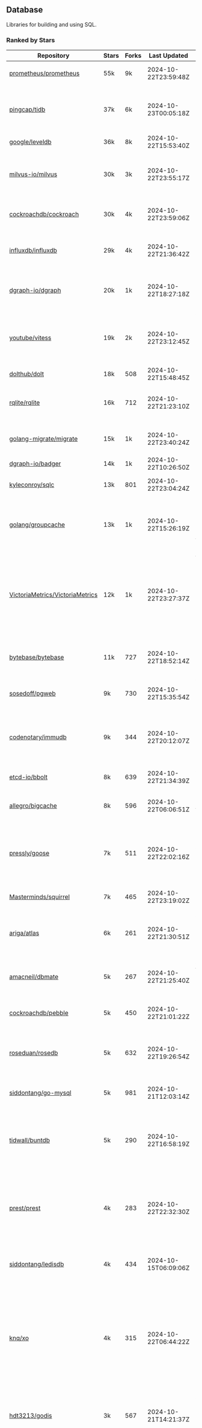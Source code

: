 ## Database

Libraries for building and using SQL.

### Ranked by Stars

| Repository | Stars | Forks | Last Updated | Description | 
|------------|-------|-------|--------------|-------------|
| [prometheus/prometheus](https://github.com/prometheus/prometheus) | 55k | 9k | 2024-10-22T23:59:48Z |  Monitoring system and time series database. |
| [pingcap/tidb](https://github.com/pingcap/tidb) | 37k | 6k | 2024-10-23T00:05:18Z |  TiDB is a distributed SQL database. Inspired by the design of Google F1. |
| [google/leveldb](https://github.com/google/leveldb) | 36k | 8k | 2024-10-22T15:53:40Z | key/value database in Go. |
| [milvus-io/milvus](https://github.com/milvus-io/milvus) | 30k | 3k | 2024-10-22T23:55:17Z |  Milvus is a vector database for embedding management, analytics and search. |
| [cockroachdb/cockroach](https://github.com/cockroachdb/cockroach) | 30k | 4k | 2024-10-22T23:59:06Z |  Scalable, Geo-Replicated, Transactional Datastore. |
| [influxdb/influxdb](https://github.com/influxdb/influxdb) | 29k | 4k | 2024-10-22T21:36:42Z |  Scalable datastore for metrics, events, and real-time analytics. |
| [dgraph-io/dgraph](https://github.com/dgraph-io/dgraph) | 20k | 1k | 2024-10-22T18:27:18Z |  Scalable, Distributed, Low Latency, High Throughput Graph Database. |
| [youtube/vitess](https://github.com/youtube/vitess) | 19k | 2k | 2024-10-22T23:12:45Z |  vitess provides servers and tools which facilitate scaling of MySQL databases for large scale web services. |
| [dolthub/dolt](https://github.com/dolthub/dolt) | 18k | 508 | 2024-10-22T15:48:45Z |  Dolt – It's Git for Data. |
| [rqlite/rqlite](https://github.com/rqlite/rqlite) | 16k | 712 | 2024-10-22T21:23:10Z |  The lightweight, distributed, relational database built on SQLite. |
| [golang-migrate/migrate](https://github.com/golang-migrate/migrate) | 15k | 1k | 2024-10-22T23:40:24Z |  Database migrations. CLI and Golang library. |
| [dgraph-io/badger](https://github.com/dgraph-io/badger) | 14k | 1k | 2024-10-22T10:26:50Z |  Fast key-value store in Go. |
| [kyleconroy/sqlc](https://github.com/kyleconroy/sqlc) | 13k | 801 | 2024-10-22T23:04:24Z |  Generate type-safe code from SQL. |
| [golang/groupcache](https://github.com/golang/groupcache) | 13k | 1k | 2024-10-22T15:26:19Z |  Groupcache is a caching and cache-filling library, intended as a replacement for memcached in many cases. |
| [VictoriaMetrics/VictoriaMetrics](https://github.com/VictoriaMetrics/VictoriaMetrics) | 12k | 1k | 2024-10-22T23:27:37Z |  fast, resource-effective and scalable open source time series database. May be used as long-term remote storage for Prometheus. Supports PromQL. |
| [bytebase/bytebase](https://github.com/bytebase/bytebase) | 11k | 727 | 2024-10-22T18:52:14Z |  Safe database schema change and version control for DevOps teams. |
| [sosedoff/pgweb](https://github.com/sosedoff/pgweb) | 9k | 730 | 2024-10-22T15:35:54Z |  Web-based PostgreSQL database browser. |
| [codenotary/immudb](https://github.com/codenotary/immudb) | 9k | 344 | 2024-10-22T20:12:07Z |  immudb is a lightweight, high-speed immutable database for systems and applications written in Go. |
| [etcd-io/bbolt](https://github.com/etcd-io/bbolt) | 8k | 639 | 2024-10-22T21:34:39Z |  An embedded key/value database for Go. |
| [allegro/bigcache](https://github.com/allegro/bigcache) | 8k | 596 | 2024-10-22T06:06:51Z |  Efficient key/value cache for gigabytes of data. |
| [pressly/goose](https://github.com/pressly/goose) | 7k | 511 | 2024-10-22T22:02:16Z |  Database migration tool. You can manage your database's evolution by creating incremental SQL or Go scripts. |
| [Masterminds/squirrel](https://github.com/Masterminds/squirrel) | 7k | 465 | 2024-10-22T23:19:02Z |  Go library that helps you build SQL queries. |
| [ariga/atlas](https://github.com/ariga/atlas) | 6k | 261 | 2024-10-22T21:30:51Z |  A Database Toolkit. A CLI designed to help companies better work with their data. |
| [amacneil/dbmate](https://github.com/amacneil/dbmate) | 5k | 267 | 2024-10-22T21:25:40Z |  A lightweight, framework-agnostic database migration tool. |
| [cockroachdb/pebble](https://github.com/cockroachdb/pebble) | 5k | 450 | 2024-10-22T21:01:22Z |  RocksDB/LevelDB inspired key-value database in Go. |
| [roseduan/rosedb](https://github.com/roseduan/rosedb) | 5k | 632 | 2024-10-22T19:26:54Z |  An embedded k-v database based on LSM+WAL, supports string, list, hash, set, zset. |
| [siddontang/go-mysql](https://github.com/siddontang/go-mysql) | 5k | 981 | 2024-10-21T12:03:14Z |  Go toolset to handle MySQL protocol and replication. |
| [tidwall/buntdb](https://github.com/tidwall/buntdb) | 5k | 290 | 2024-10-22T16:58:19Z |  Fast, embeddable, in-memory key/value database for Go with custom indexing and spatial support. |
| [prest/prest](https://github.com/prest/prest) | 4k | 283 | 2024-10-22T22:32:30Z |  Simplify and accelerate development, ⚡ instant, realtime, high-performance on any Postgres application, existing or new. |
| [siddontang/ledisdb](https://github.com/siddontang/ledisdb) | 4k | 434 | 2024-10-15T06:09:06Z |  Ledisdb is a high performance NoSQL like Redis based on LevelDB. |
| [knq/xo](https://github.com/knq/xo) | 4k | 315 | 2024-10-22T06:44:22Z |  Generate idiomatic Go code for databases based on existing schema definitions or custom queries supporting PostgreSQL, MySQL, SQLite, Oracle, and Microsoft SQL Server. |
| [hdt3213/godis](https://github.com/hdt3213/godis) | 3k | 567 | 2024-10-21T14:21:37Z |  A Golang implemented high-performance Redis server and cluster. |
| [xujiajun/nutsdb](https://github.com/xujiajun/nutsdb) | 3k | 337 | 2024-10-22T06:05:23Z |  Nutsdb is a simple, fast, embeddable, persistent key/value store written in pure Go. It supports fully serializable transactions and many data structures such as list, set, sorted set. |
| [rubenv/sql-migrate](https://github.com/rubenv/sql-migrate) | 3k | 277 | 2024-10-22T13:34:30Z |  Database migration tool. Allows embedding migrations into the application using go-bindata. |
| [lindb/lindb](https://github.com/lindb/lindb) | 3k | 283 | 2024-10-20T11:02:55Z |  LinDB is a scalable, high performance, high availability distributed time series database. |
| [HouzuoGuo/tiedot](https://github.com/HouzuoGuo/tiedot) | 3k | 257 | 2024-10-22T17:05:03Z |  Your NoSQL database powered by Golang. |
| [bluele/gcache](https://github.com/bluele/gcache) | 3k | 271 | 2024-10-08T15:29:12Z |  Cache library with support for expirable Cache, LFU, LRU and ARC. |
| [go-jet/jet](https://github.com/go-jet/jet) | 3k | 118 | 2024-10-22T15:01:08Z |  Framework for writing type-safe SQL queries in Go, with ability to easily convert database query result into desired arbitrary object structure. |
| [eko/gocache](https://github.com/eko/gocache) | 2k | 195 | 2024-10-21T07:14:43Z |  A complete Go cache library with multiple stores (memory, memcache, redis, ...), chainable, loadable, metrics cache and more. |
| [doug-martin/goqu](https://github.com/doug-martin/goqu) | 2k | 206 | 2024-10-22T08:38:08Z |  Idiomatic SQL builder and query library. |
| [muesli/cache2go](https://github.com/muesli/cache2go) | 2k | 514 | 2024-10-22T07:18:54Z |  In-memory key:value cache which supports automatic invalidation based on timeouts. |
| [VictoriaMetrics/fastcache](https://github.com/VictoriaMetrics/fastcache) | 2k | 175 | 2024-10-19T13:03:23Z |  fast thread-safe inmemory cache for big number of entries. Minimizes GC overhead. |
| [flower-corp/lotusdb](https://github.com/flower-corp/lotusdb) | 2k | 180 | 2024-10-22T16:10:14Z |  Fast k/v database compatible with lsm and b+tree. |
| [maypok86/otter](https://github.com/maypok86/otter) | 2k | 41 | 2024-10-22T14:11:18Z |  A high performance lockless cache for Go. Many times faster than Ristretto and friends. |
| [didi/gendry](https://github.com/didi/gendry) | 2k | 195 | 2024-10-11T05:37:16Z |  Non-invasive SQL builder and powerful data binder. |
| [CovenantSQL/CovenantSQL](https://github.com/CovenantSQL/CovenantSQL) | 1k | 146 | 2024-10-21T14:21:45Z |  CovenantSQL is a SQL database on blockchain. |
| [kelindar/column](https://github.com/kelindar/column) | 1k | 57 | 2024-10-16T13:54:17Z |  High-performance, columnar, embeddable in-memory store with bitmap indexing and transactions. |
| [peterbourgon/diskv](https://github.com/peterbourgon/diskv) | 1k | 102 | 2024-10-13T18:30:48Z |  Home-grown disk-backed key-value store. |
| [akrylysov/pogreb](https://github.com/akrylysov/pogreb) | 1k | 91 | 2024-10-21T14:04:35Z |  Embedded key-value store for read-heavy workloads. |
| [Vertamedia/chproxy](https://github.com/Vertamedia/chproxy) | 1k | 260 | 2024-10-22T08:35:34Z |  HTTP proxy for ClickHouse database. |
| [skeema/skeema](https://github.com/skeema/skeema) | 1k | 99 | 2024-10-21T10:31:00Z |  Pure-SQL schema management system for MySQL, with support for sharding and external online schema change tools. |
| [paranoidguy/databunker](https://github.com/paranoidguy/databunker) | 1k | 73 | 2024-10-22T19:20:48Z |  Personally identifiable information (PII) storage service built to comply with GDPR and CCPA. |
| [objectbox/objectbox-go](https://github.com/objectbox/objectbox-go) | 1k | 45 | 2024-10-21T15:17:54Z |  High-performance embedded Object Database (NoSQL) with Go API. |
| [cybertec-postgresql/pg_timetable](https://github.com/cybertec-postgresql/pg_timetable) | 1k | 65 | 2024-10-21T05:47:41Z |  Advanced scheduling for PostgreSQL. |
| [go-gormigrate/gormigrate](https://github.com/go-gormigrate/gormigrate) | 1k | 99 | 2024-10-22T12:45:33Z |  Database schema migration helper for Gorm ORM. |
| [krotik/eliasdb](https://github.com/krotik/eliasdb) | 998 | 49 | 2024-09-26T03:18:08Z |  Dependency-free, transactional graph database with REST API, phrase search and SQL-like query language. |
| [linkedin/goavro](https://github.com/linkedin/goavro) | 976 | 218 | 2024-10-21T14:28:07Z |  A Go package that encodes and decodes Avro data. |
| [couchbase/moss](https://github.com/couchbase/moss) | 954 | 58 | 2024-10-20T14:22:02Z |  Moss is a simple LSM key-value storage engine written in 100% Go. |
| [jellydator/ttlcache](https://github.com/jellydator/ttlcache) | 935 | 120 | 2024-10-20T21:15:02Z |  An in-memory cache with item expiration and generics. |
| [gchaincl/dotsql](https://github.com/gchaincl/dotsql) | 740 | 52 | 2024-10-21T15:49:54Z |  Go library that helps you keep sql files in one place and use them with ease. |
| [ostafen/clover](https://github.com/ostafen/clover) | 682 | 55 | 2024-10-19T16:50:41Z |  A lightweight document-oriented NoSQL database written in pure Golang. |
| [go-ozzo/ozzo-dbx](https://github.com/go-ozzo/ozzo-dbx) | 635 | 90 | 2024-10-21T05:24:30Z |  Powerful data retrieval methods as well as DB-agnostic query building capabilities. |
| [nikepan/clickhouse-bulk](https://github.com/nikepan/clickhouse-bulk) | 475 | 87 | 2024-10-21T07:58:44Z |  Collects small inserts and sends big requests to ClickHouse servers. |
| [jmhodges/levigo](https://github.com/jmhodges/levigo) | 414 | 82 | 2024-06-20T01:42:34Z |  Levigo is a Go wrapper for LevelDB. |
| [lqs/sqlingo](https://github.com/lqs/sqlingo) | 408 | 28 | 2024-10-17T04:53:12Z |  A lightweight DSL to build SQL in Go. |
| [EchoVault/EchoVault](https://github.com/EchoVault/EchoVault) | 405 | 21 | 2024-10-22T10:45:35Z |  Embeddable Distributed in-memory data store compatible with Redis clients. |
| [rocketlaunchr/dbq](https://github.com/rocketlaunchr/dbq) | 404 | 21 | 2024-10-04T22:07:22Z |  Zero boilerplate database operations for Go. |
| [HDT3213/rdb](https://github.com/HDT3213/rdb) | 386 | 82 | 2024-10-15T09:30:58Z |  Redis RDB file parser for secondary development and memory analysis. |
| [faabiosr/cachego](https://github.com/faabiosr/cachego) | 369 | 23 | 2024-10-07T11:07:33Z |  Golang Cache component for multiple drivers. |
| [recoilme/pudge](https://github.com/recoilme/pudge) | 368 | 35 | 2024-09-12T17:22:49Z |  Fast and simple key/value store written using Go's standard library. |
| [creativecreature/sturdyc](https://github.com/creativecreature/sturdyc) | 335 | 11 | 2024-10-21T13:47:28Z |  A caching library with advanced concurrency features designed to make I/O heavy applications robust and highly performant. |
| [elgris/sqrl](https://github.com/elgris/sqrl) | 276 | 38 | 2024-10-19T09:23:46Z |  SQL query builder, fork of Squirrel with improved performance. |
| [Yiling-J/theine-go](https://github.com/Yiling-J/theine-go) | 267 | 17 | 2024-10-21T14:15:37Z |  High performance, near optimal in-memory cache with proactive TTL expiration and generics. |
| [chrislusf/vasto](https://github.com/chrislusf/vasto) | 261 | 30 | 2024-10-06T07:01:01Z |  A distributed high-performance key-value store. On Disk. Eventual consistent. HA. Able to grow or shrink without service interruption. |
| [gatewayd-io/gatewayd](https://github.com/gatewayd-io/gatewayd) | 223 | 18 | 2024-10-18T05:25:57Z |  Cloud-native database gateway and framework for building data-driven applications. Like API gateways, for databases. |
| [dtm-labs/dtf](https://github.com/dtm-labs/dtf) | 212 | 30 | 2024-10-18T08:43:30Z |  A distributed transaction manager. Support XA, TCC, SAGA, Reliable Messages. |
| [fern4lvarez/piladb](https://github.com/fern4lvarez/piladb) | 207 | 22 | 2024-10-09T15:39:21Z |  Lightweight RESTful database engine based on stack data structures. |
| [wesql/wescale](https://github.com/wesql/wescale) | 199 | 8 | 2024-10-22T04:29:50Z |  WeScale is a database proxy designed to enhance the scalability, performance, security, and resilience of your applications. |
| [bokwoon95/go-structured-query](https://github.com/bokwoon95/go-structured-query) | 196 | 11 | 2024-08-13T04:09:33Z |  Type-safe SQL builder and struct mapper for Go. |
| [knocknote/octillery](https://github.com/knocknote/octillery) | 194 | 30 | 2024-10-13T21:06:02Z |  Go package for sharding databases ( Supports every ORM or raw SQL ). |
| [akyoto/cache](https://github.com/akyoto/cache) | 185 | 22 | 2024-10-18T17:29:36Z |  In-memory key:value store with expiration time, 0 dependencies, <100 LoC, 100% coverage. |
| [lopezator/migrator](https://github.com/lopezator/migrator) | 169 | 18 | 2024-10-22T06:29:52Z |  Dead simple Go database migration library. |
| [arthurkushman/buildsqlx](https://github.com/arthurkushman/buildsqlx) | 169 | 17 | 2024-10-09T14:00:21Z |  Go database query builder library for PostgreSQL. |
| [amit-davidson/LibraDB](https://github.com/amit-davidson/LibraDB) | 167 | 22 | 2024-10-18T05:50:32Z |  LibraDB is a simple database with less than 1000 lines of code for learning. |
| [elastic/go-freelru](https://github.com/elastic/go-freelru) | 157 | 10 | 2024-10-22T08:02:54Z | A GC-less, fast and generic LRU hashmap library with optional locking, sharding, eviction and expiration. |
| [iwanbk/bcache](https://github.com/iwanbk/bcache) | 155 | 20 | 2024-10-22T07:21:44Z |  Eventually consistent distributed in-memory cache Go library. |
| [nullism/bqb](https://github.com/nullism/bqb) | 149 | 12 | 2024-10-14T21:47:47Z |  Lightweight and easy to learn query builder. |
| [leporo/sqlf](https://github.com/leporo/sqlf) | 144 | 14 | 2024-10-14T16:23:47Z |  Fast SQL query builder. |
| [GuiaBolso/darwin](https://github.com/GuiaBolso/darwin) | 144 | 34 | 2024-09-30T06:17:20Z |  Database schema evolution library for Go. |
| [rocketlaunchr/remember-go](https://github.com/rocketlaunchr/remember-go) | 139 | 8 | 2024-07-23T03:09:49Z |  A universal interface for caching slow database queries (backed by redis, memcached, ristretto, or in-memory). |
| [viney-shih/go-cache](https://github.com/viney-shih/go-cache) | 138 | 10 | 2024-10-20T03:07:45Z |  A flexible multi-layer Go caching library to deal with in-memory and shared cache by adopting Cache-Aside pattern. |
| [galeone/igor](https://github.com/galeone/igor) | 125 | 4 | 2024-06-20T01:44:49Z |  Abstraction layer for PostgreSQL that supports advanced functionality and uses gorm-like syntax. |
| [erni27/imcache](https://github.com/erni27/imcache) | 122 | 5 | 2024-09-11T06:46:48Z |  A generic in-memory cache Go library. It supports expiration, sliding expiration, max entries limit, eviction callbacks and sharding. |
| [unit-io/unitdb](https://github.com/unit-io/unitdb) | 119 | 10 | 2024-09-02T04:30:41Z |  Fast timeseries database for IoT, realtime messaging applications. Access unitdb with pubsub over tcp or websocket using github.com/unit-io/unitd application. |
| [sj14/dbbench](https://github.com/sj14/dbbench) | 101 | 19 | 2024-10-16T13:54:05Z |  Database benchmarking tool with support for several databases and scripts. |
| [sunary/sqlize](https://github.com/sunary/sqlize) | 97 | 11 | 2024-10-10T11:37:36Z |  Database migration generator. Allows generate sql migration from model and existing sql by differ them. |
| [OrlovEvgeny/go-mcache](https://github.com/OrlovEvgeny/go-mcache) | 97 | 16 | 2024-09-10T07:32:20Z |  Fast in-memory key:value store/cache library. Pointer caches. |
| [liweiyi88/onedump](https://github.com/liweiyi88/onedump) | 94 | 8 | 2024-10-21T10:35:48Z |  Database backup from different drivers to different destinations with one command and configuration. |
| [jameycribbs/hare](https://github.com/jameycribbs/hare) | 93 | 11 | 2024-09-28T19:51:06Z |  A simple database management system that stores each table as a text file of line-delimited JSON. |
| [cristalhq/builq](https://github.com/cristalhq/builq) | 89 | 3 | 2024-08-09T01:29:50Z |  Easily build SQL queries in Go. |
| [robinjoseph08/go-pg-migrations](https://github.com/robinjoseph08/go-pg-migrations) | 84 | 22 | 2024-10-17T18:11:35Z |  A Go package to help write migrations with go-pg/pg. |
| [zekroTJA/timedmap](https://github.com/zekroTJA/timedmap) | 72 | 10 | 2024-10-17T01:37:35Z |  Map with expiring key-value pairs. |
| [codingsince1985/couchcache](https://github.com/codingsince1985/couchcache) | 63 | 7 | 2024-07-09T09:49:00Z |  RESTful caching micro-service backed by Couchbase server. |
| [xujiajun/godbal](https://github.com/xujiajun/godbal) | 59 | 29 | 2024-02-03T19:00:49Z |  Database Abstraction Layer (dbal) for go. Support SQL builder and get result easily. |
| [khezen/avro](https://github.com/khezen/avro) | 46 | 10 | 2024-10-18T21:37:14Z |  Discover SQL schemas and convert them to AVRO schemas. Query SQL records into AVRO bytes. |
| [oaStuff/clusteredBigCache](https://github.com/oaStuff/clusteredBigCache) | 45 | 5 | 2024-09-05T03:15:55Z |  BigCache with clustering support and individual item expiration. |
| [bartventer/gorm-multitenancy](https://github.com/bartventer/gorm-multitenancy) | 42 | 5 | 2024-10-17T06:07:15Z |  Multi-tenancy support for GORM managed databases. |
| [floatdrop/2q](https://github.com/floatdrop/2q) | 40 | 4 | 2024-09-13T17:27:41Z |  2Q in-memory cache implementation. |
| [xgzlucario/rotom](https://github.com/xgzlucario/rotom) | 40 | 4 | 2024-10-18T13:24:37Z |  A tiny Redis server built with Golang, compatible with RESP protocols. |
| [claygod/coffer](https://github.com/claygod/coffer) | 38 | 5 | 2024-07-11T12:33:34Z |  Simple ACID key-value database that supports transactions. |
| [HnH/qry](https://github.com/HnH/qry) | 35 | 7 | 2024-02-27T10:37:40Z |  Tool that generates constants from files with raw SQL queries. |
| [hexdigest/prep](https://github.com/hexdigest/prep) | 33 | 5 | 2024-10-01T03:39:02Z |  Use prepared SQL statements without changing your code. |
| [adlio/schema](https://github.com/adlio/schema) | 33 | 5 | 2024-10-01T03:35:44Z |  Library to embed schema migrations for database/sql-compatible databases inside your Go binaries. |
| [twharmon/gosql](https://github.com/twharmon/gosql) | 32 | 2 | 2024-09-14T23:00:39Z |  SQL Query builder with better null values support. |
| [codingconcepts/dg](https://github.com/codingconcepts/dg) | 31 | 3 | 2024-10-04T13:32:55Z |  A fast data generator that produces CSV files from generated relational data. |
| [RichardKnop/go-fixtures](https://github.com/RichardKnop/go-fixtures) | 29 | 11 | 2024-06-23T17:52:00Z |  Django style fixtures for Golang's excellent built-in database/sql library. |
| [larapulse/migrator](https://github.com/larapulse/migrator) | 25 | 4 | 2024-05-19T07:31:13Z |  MySQL database migrator designed to run migrations to your features and manage database schema update with intuitive go code. |
| [rafaeljesus/tempdb](https://github.com/rafaeljesus/tempdb) | 19 | 3 | 2024-04-18T14:17:05Z |  Key-value store for temporary items. |
| [andizzle/rwdb](https://github.com/andizzle/rwdb) | 19 | 2 | 2024-07-19T18:32:42Z |  rwdb provides read replica capability for multiple database servers setup. |
| [motrboat/hotcoal](https://github.com/motrboat/hotcoal) | 19 | 1 | 2024-08-26T19:21:30Z |  Secure your handcrafted SQL against injection. |
| [mdaliyan/icache](https://github.com/mdaliyan/icache) | 17 | 2 | 2024-10-14T08:29:56Z |  A High Performance, Generic, thread-safe, zero-dependency cache package. |
| [muir/libschema](https://github.com/muir/libschema) | 15 | 5 | 2024-10-15T18:53:04Z |  Define your migrations separately in each library. Migrations for open source libraries. MySQL & PostgreSQL. |
| [pupizoid/ormlite](https://github.com/pupizoid/ormlite) | 14 | 3 | 2024-09-02T04:31:08Z |  Lightweight package containing some ORM-like features and helpers for sqlite databases. |
| [ulovecode/gdcache](https://github.com/ulovecode/gdcache) | 13 | 2 | 2024-08-01T03:24:23Z |  A pure non-intrusive cache library implemented by golang, you can use it to implement your own distributed cache. |
| [Kachit/gorm-seeder](https://github.com/Kachit/gorm-seeder) | 13 | 1 | 2024-01-30T11:33:09Z |  Simple database seeder for Gorm ORM. |
| [twharmon/dynago](https://github.com/twharmon/dynago) | 12 | 0 | 2024-03-26T11:56:26Z |  Simplify working with AWS DynamoDB. |
| [lawzava/go-pg-migrate](https://github.com/lawzava/go-pg-migrate) | 10 | 3 | 2024-01-24T05:10:53Z |  CLI-friendly package for go-pg migrations management. |
| [oracle/coherence-go-client](https://github.com/oracle/coherence-go-client) | 10 | 3 | 2024-09-13T05:04:47Z |  Full implementation of Oracle Coherence cache API for Go applications using gRPC as network transport. |
| [no-src/nscache](https://github.com/no-src/nscache) | 10 | 0 | 2024-10-08T01:57:28Z |  A Go caching framework that supports multiple data source drivers. |
| [yuseferi/gocache](https://github.com/yuseferi/gocache) | 9 | 0 | 2024-10-08T20:33:28Z |  A data race free Go ache library with high performance and auto pruge functionality |
| [cheshir/ttlcache](https://github.com/cheshir/ttlcache) | 9 | 8 | 2023-03-26T17:03:11Z |  In-memory key value storage with TTL for each record. |
| [rafaelespinoza/godfish](https://github.com/rafaelespinoza/godfish) | 7 | 1 | 2024-07-17T00:46:05Z |  Database migration manager, works with native query language. Support for cassandra, mysql, postgres, sqlite3. |
| [go-the-way/sg](https://github.com/go-the-way/sg) | 6 | 0 | 2024-05-10T21:55:52Z |  A SQL Gen for generating standard SQLs(supports: CRUD) written in Go. |
| [/](https://github.com/gobuffalo/pop/tree/master/soda) | 0 | 0 | 0001-01-01T00:00:00Z |  Database migration, creation, ORM, etc... for MySQL, PostgreSQL, and SQLite. |

### Ranked by Forks

| Repository | Stars | Forks | Last Updated | Description | 
|------------|-------|-------|--------------|-------------|
| [prometheus/prometheus](https://github.com/prometheus/prometheus) | 55k | 9k | 2024-10-22T23:59:48Z |  Monitoring system and time series database. |
| [google/leveldb](https://github.com/google/leveldb) | 36k | 8k | 2024-10-22T15:53:40Z | key/value database in Go. |
| [pingcap/tidb](https://github.com/pingcap/tidb) | 37k | 6k | 2024-10-23T00:05:18Z |  TiDB is a distributed SQL database. Inspired by the design of Google F1. |
| [cockroachdb/cockroach](https://github.com/cockroachdb/cockroach) | 30k | 4k | 2024-10-22T23:59:06Z |  Scalable, Geo-Replicated, Transactional Datastore. |
| [influxdb/influxdb](https://github.com/influxdb/influxdb) | 29k | 4k | 2024-10-22T21:36:42Z |  Scalable datastore for metrics, events, and real-time analytics. |
| [milvus-io/milvus](https://github.com/milvus-io/milvus) | 30k | 3k | 2024-10-22T23:55:17Z |  Milvus is a vector database for embedding management, analytics and search. |
| [youtube/vitess](https://github.com/youtube/vitess) | 19k | 2k | 2024-10-22T23:12:45Z |  vitess provides servers and tools which facilitate scaling of MySQL databases for large scale web services. |
| [dgraph-io/dgraph](https://github.com/dgraph-io/dgraph) | 20k | 1k | 2024-10-22T18:27:18Z |  Scalable, Distributed, Low Latency, High Throughput Graph Database. |
| [golang-migrate/migrate](https://github.com/golang-migrate/migrate) | 15k | 1k | 2024-10-22T23:40:24Z |  Database migrations. CLI and Golang library. |
| [golang/groupcache](https://github.com/golang/groupcache) | 13k | 1k | 2024-10-22T15:26:19Z |  Groupcache is a caching and cache-filling library, intended as a replacement for memcached in many cases. |
| [VictoriaMetrics/VictoriaMetrics](https://github.com/VictoriaMetrics/VictoriaMetrics) | 12k | 1k | 2024-10-22T23:27:37Z |  fast, resource-effective and scalable open source time series database. May be used as long-term remote storage for Prometheus. Supports PromQL. |
| [dgraph-io/badger](https://github.com/dgraph-io/badger) | 14k | 1k | 2024-10-22T10:26:50Z |  Fast key-value store in Go. |
| [siddontang/go-mysql](https://github.com/siddontang/go-mysql) | 5k | 981 | 2024-10-21T12:03:14Z |  Go toolset to handle MySQL protocol and replication. |
| [kyleconroy/sqlc](https://github.com/kyleconroy/sqlc) | 13k | 801 | 2024-10-22T23:04:24Z |  Generate type-safe code from SQL. |
| [sosedoff/pgweb](https://github.com/sosedoff/pgweb) | 9k | 730 | 2024-10-22T15:35:54Z |  Web-based PostgreSQL database browser. |
| [bytebase/bytebase](https://github.com/bytebase/bytebase) | 11k | 727 | 2024-10-22T18:52:14Z |  Safe database schema change and version control for DevOps teams. |
| [rqlite/rqlite](https://github.com/rqlite/rqlite) | 16k | 712 | 2024-10-22T21:23:10Z |  The lightweight, distributed, relational database built on SQLite. |
| [etcd-io/bbolt](https://github.com/etcd-io/bbolt) | 8k | 639 | 2024-10-22T21:34:39Z |  An embedded key/value database for Go. |
| [roseduan/rosedb](https://github.com/roseduan/rosedb) | 5k | 632 | 2024-10-22T19:26:54Z |  An embedded k-v database based on LSM+WAL, supports string, list, hash, set, zset. |
| [allegro/bigcache](https://github.com/allegro/bigcache) | 8k | 596 | 2024-10-22T06:06:51Z |  Efficient key/value cache for gigabytes of data. |
| [hdt3213/godis](https://github.com/hdt3213/godis) | 3k | 567 | 2024-10-21T14:21:37Z |  A Golang implemented high-performance Redis server and cluster. |
| [muesli/cache2go](https://github.com/muesli/cache2go) | 2k | 514 | 2024-10-22T07:18:54Z |  In-memory key:value cache which supports automatic invalidation based on timeouts. |
| [pressly/goose](https://github.com/pressly/goose) | 7k | 511 | 2024-10-22T22:02:16Z |  Database migration tool. You can manage your database's evolution by creating incremental SQL or Go scripts. |
| [dolthub/dolt](https://github.com/dolthub/dolt) | 18k | 508 | 2024-10-22T15:48:45Z |  Dolt – It's Git for Data. |
| [Masterminds/squirrel](https://github.com/Masterminds/squirrel) | 7k | 465 | 2024-10-22T23:19:02Z |  Go library that helps you build SQL queries. |
| [cockroachdb/pebble](https://github.com/cockroachdb/pebble) | 5k | 450 | 2024-10-22T21:01:22Z |  RocksDB/LevelDB inspired key-value database in Go. |
| [siddontang/ledisdb](https://github.com/siddontang/ledisdb) | 4k | 434 | 2024-10-15T06:09:06Z |  Ledisdb is a high performance NoSQL like Redis based on LevelDB. |
| [codenotary/immudb](https://github.com/codenotary/immudb) | 9k | 344 | 2024-10-22T20:12:07Z |  immudb is a lightweight, high-speed immutable database for systems and applications written in Go. |
| [xujiajun/nutsdb](https://github.com/xujiajun/nutsdb) | 3k | 337 | 2024-10-22T06:05:23Z |  Nutsdb is a simple, fast, embeddable, persistent key/value store written in pure Go. It supports fully serializable transactions and many data structures such as list, set, sorted set. |
| [knq/xo](https://github.com/knq/xo) | 4k | 315 | 2024-10-22T06:44:22Z |  Generate idiomatic Go code for databases based on existing schema definitions or custom queries supporting PostgreSQL, MySQL, SQLite, Oracle, and Microsoft SQL Server. |
| [tidwall/buntdb](https://github.com/tidwall/buntdb) | 5k | 290 | 2024-10-22T16:58:19Z |  Fast, embeddable, in-memory key/value database for Go with custom indexing and spatial support. |
| [prest/prest](https://github.com/prest/prest) | 4k | 283 | 2024-10-22T22:32:30Z |  Simplify and accelerate development, ⚡ instant, realtime, high-performance on any Postgres application, existing or new. |
| [lindb/lindb](https://github.com/lindb/lindb) | 3k | 283 | 2024-10-20T11:02:55Z |  LinDB is a scalable, high performance, high availability distributed time series database. |
| [rubenv/sql-migrate](https://github.com/rubenv/sql-migrate) | 3k | 277 | 2024-10-22T13:34:30Z |  Database migration tool. Allows embedding migrations into the application using go-bindata. |
| [bluele/gcache](https://github.com/bluele/gcache) | 3k | 271 | 2024-10-08T15:29:12Z |  Cache library with support for expirable Cache, LFU, LRU and ARC. |
| [amacneil/dbmate](https://github.com/amacneil/dbmate) | 5k | 267 | 2024-10-22T21:25:40Z |  A lightweight, framework-agnostic database migration tool. |
| [ariga/atlas](https://github.com/ariga/atlas) | 6k | 261 | 2024-10-22T21:30:51Z |  A Database Toolkit. A CLI designed to help companies better work with their data. |
| [Vertamedia/chproxy](https://github.com/Vertamedia/chproxy) | 1k | 260 | 2024-10-22T08:35:34Z |  HTTP proxy for ClickHouse database. |
| [HouzuoGuo/tiedot](https://github.com/HouzuoGuo/tiedot) | 3k | 257 | 2024-10-22T17:05:03Z |  Your NoSQL database powered by Golang. |
| [linkedin/goavro](https://github.com/linkedin/goavro) | 976 | 218 | 2024-10-21T14:28:07Z |  A Go package that encodes and decodes Avro data. |
| [doug-martin/goqu](https://github.com/doug-martin/goqu) | 2k | 206 | 2024-10-22T08:38:08Z |  Idiomatic SQL builder and query library. |
| [eko/gocache](https://github.com/eko/gocache) | 2k | 195 | 2024-10-21T07:14:43Z |  A complete Go cache library with multiple stores (memory, memcache, redis, ...), chainable, loadable, metrics cache and more. |
| [didi/gendry](https://github.com/didi/gendry) | 2k | 195 | 2024-10-11T05:37:16Z |  Non-invasive SQL builder and powerful data binder. |
| [flower-corp/lotusdb](https://github.com/flower-corp/lotusdb) | 2k | 180 | 2024-10-22T16:10:14Z |  Fast k/v database compatible with lsm and b+tree. |
| [VictoriaMetrics/fastcache](https://github.com/VictoriaMetrics/fastcache) | 2k | 175 | 2024-10-19T13:03:23Z |  fast thread-safe inmemory cache for big number of entries. Minimizes GC overhead. |
| [CovenantSQL/CovenantSQL](https://github.com/CovenantSQL/CovenantSQL) | 1k | 146 | 2024-10-21T14:21:45Z |  CovenantSQL is a SQL database on blockchain. |
| [jellydator/ttlcache](https://github.com/jellydator/ttlcache) | 935 | 120 | 2024-10-20T21:15:02Z |  An in-memory cache with item expiration and generics. |
| [go-jet/jet](https://github.com/go-jet/jet) | 3k | 118 | 2024-10-22T15:01:08Z |  Framework for writing type-safe SQL queries in Go, with ability to easily convert database query result into desired arbitrary object structure. |
| [peterbourgon/diskv](https://github.com/peterbourgon/diskv) | 1k | 102 | 2024-10-13T18:30:48Z |  Home-grown disk-backed key-value store. |
| [go-gormigrate/gormigrate](https://github.com/go-gormigrate/gormigrate) | 1k | 99 | 2024-10-22T12:45:33Z |  Database schema migration helper for Gorm ORM. |
| [skeema/skeema](https://github.com/skeema/skeema) | 1k | 99 | 2024-10-21T10:31:00Z |  Pure-SQL schema management system for MySQL, with support for sharding and external online schema change tools. |
| [akrylysov/pogreb](https://github.com/akrylysov/pogreb) | 1k | 91 | 2024-10-21T14:04:35Z |  Embedded key-value store for read-heavy workloads. |
| [go-ozzo/ozzo-dbx](https://github.com/go-ozzo/ozzo-dbx) | 635 | 90 | 2024-10-21T05:24:30Z |  Powerful data retrieval methods as well as DB-agnostic query building capabilities. |
| [nikepan/clickhouse-bulk](https://github.com/nikepan/clickhouse-bulk) | 475 | 87 | 2024-10-21T07:58:44Z |  Collects small inserts and sends big requests to ClickHouse servers. |
| [jmhodges/levigo](https://github.com/jmhodges/levigo) | 414 | 82 | 2024-06-20T01:42:34Z |  Levigo is a Go wrapper for LevelDB. |
| [HDT3213/rdb](https://github.com/HDT3213/rdb) | 386 | 82 | 2024-10-15T09:30:58Z |  Redis RDB file parser for secondary development and memory analysis. |
| [paranoidguy/databunker](https://github.com/paranoidguy/databunker) | 1k | 73 | 2024-10-22T19:20:48Z |  Personally identifiable information (PII) storage service built to comply with GDPR and CCPA. |
| [cybertec-postgresql/pg_timetable](https://github.com/cybertec-postgresql/pg_timetable) | 1k | 65 | 2024-10-21T05:47:41Z |  Advanced scheduling for PostgreSQL. |
| [couchbase/moss](https://github.com/couchbase/moss) | 954 | 58 | 2024-10-20T14:22:02Z |  Moss is a simple LSM key-value storage engine written in 100% Go. |
| [kelindar/column](https://github.com/kelindar/column) | 1k | 57 | 2024-10-16T13:54:17Z |  High-performance, columnar, embeddable in-memory store with bitmap indexing and transactions. |
| [ostafen/clover](https://github.com/ostafen/clover) | 682 | 55 | 2024-10-19T16:50:41Z |  A lightweight document-oriented NoSQL database written in pure Golang. |
| [gchaincl/dotsql](https://github.com/gchaincl/dotsql) | 740 | 52 | 2024-10-21T15:49:54Z |  Go library that helps you keep sql files in one place and use them with ease. |
| [krotik/eliasdb](https://github.com/krotik/eliasdb) | 998 | 49 | 2024-09-26T03:18:08Z |  Dependency-free, transactional graph database with REST API, phrase search and SQL-like query language. |
| [objectbox/objectbox-go](https://github.com/objectbox/objectbox-go) | 1k | 45 | 2024-10-21T15:17:54Z |  High-performance embedded Object Database (NoSQL) with Go API. |
| [maypok86/otter](https://github.com/maypok86/otter) | 2k | 41 | 2024-10-22T14:11:18Z |  A high performance lockless cache for Go. Many times faster than Ristretto and friends. |
| [elgris/sqrl](https://github.com/elgris/sqrl) | 276 | 38 | 2024-10-19T09:23:46Z |  SQL query builder, fork of Squirrel with improved performance. |
| [recoilme/pudge](https://github.com/recoilme/pudge) | 368 | 35 | 2024-09-12T17:22:49Z |  Fast and simple key/value store written using Go's standard library. |
| [GuiaBolso/darwin](https://github.com/GuiaBolso/darwin) | 144 | 34 | 2024-09-30T06:17:20Z |  Database schema evolution library for Go. |
| [knocknote/octillery](https://github.com/knocknote/octillery) | 194 | 30 | 2024-10-13T21:06:02Z |  Go package for sharding databases ( Supports every ORM or raw SQL ). |
| [chrislusf/vasto](https://github.com/chrislusf/vasto) | 261 | 30 | 2024-10-06T07:01:01Z |  A distributed high-performance key-value store. On Disk. Eventual consistent. HA. Able to grow or shrink without service interruption. |
| [dtm-labs/dtf](https://github.com/dtm-labs/dtf) | 212 | 30 | 2024-10-18T08:43:30Z |  A distributed transaction manager. Support XA, TCC, SAGA, Reliable Messages. |
| [xujiajun/godbal](https://github.com/xujiajun/godbal) | 59 | 29 | 2024-02-03T19:00:49Z |  Database Abstraction Layer (dbal) for go. Support SQL builder and get result easily. |
| [lqs/sqlingo](https://github.com/lqs/sqlingo) | 408 | 28 | 2024-10-17T04:53:12Z |  A lightweight DSL to build SQL in Go. |
| [faabiosr/cachego](https://github.com/faabiosr/cachego) | 369 | 23 | 2024-10-07T11:07:33Z |  Golang Cache component for multiple drivers. |
| [robinjoseph08/go-pg-migrations](https://github.com/robinjoseph08/go-pg-migrations) | 84 | 22 | 2024-10-17T18:11:35Z |  A Go package to help write migrations with go-pg/pg. |
| [amit-davidson/LibraDB](https://github.com/amit-davidson/LibraDB) | 167 | 22 | 2024-10-18T05:50:32Z |  LibraDB is a simple database with less than 1000 lines of code for learning. |
| [fern4lvarez/piladb](https://github.com/fern4lvarez/piladb) | 207 | 22 | 2024-10-09T15:39:21Z |  Lightweight RESTful database engine based on stack data structures. |
| [akyoto/cache](https://github.com/akyoto/cache) | 185 | 22 | 2024-10-18T17:29:36Z |  In-memory key:value store with expiration time, 0 dependencies, <100 LoC, 100% coverage. |
| [EchoVault/EchoVault](https://github.com/EchoVault/EchoVault) | 405 | 21 | 2024-10-22T10:45:35Z |  Embeddable Distributed in-memory data store compatible with Redis clients. |
| [rocketlaunchr/dbq](https://github.com/rocketlaunchr/dbq) | 404 | 21 | 2024-10-04T22:07:22Z |  Zero boilerplate database operations for Go. |
| [iwanbk/bcache](https://github.com/iwanbk/bcache) | 155 | 20 | 2024-10-22T07:21:44Z |  Eventually consistent distributed in-memory cache Go library. |
| [sj14/dbbench](https://github.com/sj14/dbbench) | 101 | 19 | 2024-10-16T13:54:05Z |  Database benchmarking tool with support for several databases and scripts. |
| [gatewayd-io/gatewayd](https://github.com/gatewayd-io/gatewayd) | 223 | 18 | 2024-10-18T05:25:57Z |  Cloud-native database gateway and framework for building data-driven applications. Like API gateways, for databases. |
| [lopezator/migrator](https://github.com/lopezator/migrator) | 169 | 18 | 2024-10-22T06:29:52Z |  Dead simple Go database migration library. |
| [arthurkushman/buildsqlx](https://github.com/arthurkushman/buildsqlx) | 169 | 17 | 2024-10-09T14:00:21Z |  Go database query builder library for PostgreSQL. |
| [Yiling-J/theine-go](https://github.com/Yiling-J/theine-go) | 267 | 17 | 2024-10-21T14:15:37Z |  High performance, near optimal in-memory cache with proactive TTL expiration and generics. |
| [OrlovEvgeny/go-mcache](https://github.com/OrlovEvgeny/go-mcache) | 97 | 16 | 2024-09-10T07:32:20Z |  Fast in-memory key:value store/cache library. Pointer caches. |
| [leporo/sqlf](https://github.com/leporo/sqlf) | 144 | 14 | 2024-10-14T16:23:47Z |  Fast SQL query builder. |
| [nullism/bqb](https://github.com/nullism/bqb) | 149 | 12 | 2024-10-14T21:47:47Z |  Lightweight and easy to learn query builder. |
| [creativecreature/sturdyc](https://github.com/creativecreature/sturdyc) | 335 | 11 | 2024-10-21T13:47:28Z |  A caching library with advanced concurrency features designed to make I/O heavy applications robust and highly performant. |
| [bokwoon95/go-structured-query](https://github.com/bokwoon95/go-structured-query) | 196 | 11 | 2024-08-13T04:09:33Z |  Type-safe SQL builder and struct mapper for Go. |
| [RichardKnop/go-fixtures](https://github.com/RichardKnop/go-fixtures) | 29 | 11 | 2024-06-23T17:52:00Z |  Django style fixtures for Golang's excellent built-in database/sql library. |
| [sunary/sqlize](https://github.com/sunary/sqlize) | 97 | 11 | 2024-10-10T11:37:36Z |  Database migration generator. Allows generate sql migration from model and existing sql by differ them. |
| [jameycribbs/hare](https://github.com/jameycribbs/hare) | 93 | 11 | 2024-09-28T19:51:06Z |  A simple database management system that stores each table as a text file of line-delimited JSON. |
| [viney-shih/go-cache](https://github.com/viney-shih/go-cache) | 138 | 10 | 2024-10-20T03:07:45Z |  A flexible multi-layer Go caching library to deal with in-memory and shared cache by adopting Cache-Aside pattern. |
| [unit-io/unitdb](https://github.com/unit-io/unitdb) | 119 | 10 | 2024-09-02T04:30:41Z |  Fast timeseries database for IoT, realtime messaging applications. Access unitdb with pubsub over tcp or websocket using github.com/unit-io/unitd application. |
| [khezen/avro](https://github.com/khezen/avro) | 46 | 10 | 2024-10-18T21:37:14Z |  Discover SQL schemas and convert them to AVRO schemas. Query SQL records into AVRO bytes. |
| [elastic/go-freelru](https://github.com/elastic/go-freelru) | 157 | 10 | 2024-10-22T08:02:54Z | A GC-less, fast and generic LRU hashmap library with optional locking, sharding, eviction and expiration. |
| [zekroTJA/timedmap](https://github.com/zekroTJA/timedmap) | 72 | 10 | 2024-10-17T01:37:35Z |  Map with expiring key-value pairs. |
| [cheshir/ttlcache](https://github.com/cheshir/ttlcache) | 9 | 8 | 2023-03-26T17:03:11Z |  In-memory key value storage with TTL for each record. |
| [liweiyi88/onedump](https://github.com/liweiyi88/onedump) | 94 | 8 | 2024-10-21T10:35:48Z |  Database backup from different drivers to different destinations with one command and configuration. |
| [rocketlaunchr/remember-go](https://github.com/rocketlaunchr/remember-go) | 139 | 8 | 2024-07-23T03:09:49Z |  A universal interface for caching slow database queries (backed by redis, memcached, ristretto, or in-memory). |
| [wesql/wescale](https://github.com/wesql/wescale) | 199 | 8 | 2024-10-22T04:29:50Z |  WeScale is a database proxy designed to enhance the scalability, performance, security, and resilience of your applications. |
| [HnH/qry](https://github.com/HnH/qry) | 35 | 7 | 2024-02-27T10:37:40Z |  Tool that generates constants from files with raw SQL queries. |
| [codingsince1985/couchcache](https://github.com/codingsince1985/couchcache) | 63 | 7 | 2024-07-09T09:49:00Z |  RESTful caching micro-service backed by Couchbase server. |
| [oaStuff/clusteredBigCache](https://github.com/oaStuff/clusteredBigCache) | 45 | 5 | 2024-09-05T03:15:55Z |  BigCache with clustering support and individual item expiration. |
| [claygod/coffer](https://github.com/claygod/coffer) | 38 | 5 | 2024-07-11T12:33:34Z |  Simple ACID key-value database that supports transactions. |
| [muir/libschema](https://github.com/muir/libschema) | 15 | 5 | 2024-10-15T18:53:04Z |  Define your migrations separately in each library. Migrations for open source libraries. MySQL & PostgreSQL. |
| [hexdigest/prep](https://github.com/hexdigest/prep) | 33 | 5 | 2024-10-01T03:39:02Z |  Use prepared SQL statements without changing your code. |
| [adlio/schema](https://github.com/adlio/schema) | 33 | 5 | 2024-10-01T03:35:44Z |  Library to embed schema migrations for database/sql-compatible databases inside your Go binaries. |
| [bartventer/gorm-multitenancy](https://github.com/bartventer/gorm-multitenancy) | 42 | 5 | 2024-10-17T06:07:15Z |  Multi-tenancy support for GORM managed databases. |
| [erni27/imcache](https://github.com/erni27/imcache) | 122 | 5 | 2024-09-11T06:46:48Z |  A generic in-memory cache Go library. It supports expiration, sliding expiration, max entries limit, eviction callbacks and sharding. |
| [larapulse/migrator](https://github.com/larapulse/migrator) | 25 | 4 | 2024-05-19T07:31:13Z |  MySQL database migrator designed to run migrations to your features and manage database schema update with intuitive go code. |
| [floatdrop/2q](https://github.com/floatdrop/2q) | 40 | 4 | 2024-09-13T17:27:41Z |  2Q in-memory cache implementation. |
| [xgzlucario/rotom](https://github.com/xgzlucario/rotom) | 40 | 4 | 2024-10-18T13:24:37Z |  A tiny Redis server built with Golang, compatible with RESP protocols. |
| [galeone/igor](https://github.com/galeone/igor) | 125 | 4 | 2024-06-20T01:44:49Z |  Abstraction layer for PostgreSQL that supports advanced functionality and uses gorm-like syntax. |
| [cristalhq/builq](https://github.com/cristalhq/builq) | 89 | 3 | 2024-08-09T01:29:50Z |  Easily build SQL queries in Go. |
| [rafaeljesus/tempdb](https://github.com/rafaeljesus/tempdb) | 19 | 3 | 2024-04-18T14:17:05Z |  Key-value store for temporary items. |
| [codingconcepts/dg](https://github.com/codingconcepts/dg) | 31 | 3 | 2024-10-04T13:32:55Z |  A fast data generator that produces CSV files from generated relational data. |
| [oracle/coherence-go-client](https://github.com/oracle/coherence-go-client) | 10 | 3 | 2024-09-13T05:04:47Z |  Full implementation of Oracle Coherence cache API for Go applications using gRPC as network transport. |
| [lawzava/go-pg-migrate](https://github.com/lawzava/go-pg-migrate) | 10 | 3 | 2024-01-24T05:10:53Z |  CLI-friendly package for go-pg migrations management. |
| [pupizoid/ormlite](https://github.com/pupizoid/ormlite) | 14 | 3 | 2024-09-02T04:31:08Z |  Lightweight package containing some ORM-like features and helpers for sqlite databases. |
| [twharmon/gosql](https://github.com/twharmon/gosql) | 32 | 2 | 2024-09-14T23:00:39Z |  SQL Query builder with better null values support. |
| [ulovecode/gdcache](https://github.com/ulovecode/gdcache) | 13 | 2 | 2024-08-01T03:24:23Z |  A pure non-intrusive cache library implemented by golang, you can use it to implement your own distributed cache. |
| [mdaliyan/icache](https://github.com/mdaliyan/icache) | 17 | 2 | 2024-10-14T08:29:56Z |  A High Performance, Generic, thread-safe, zero-dependency cache package. |
| [andizzle/rwdb](https://github.com/andizzle/rwdb) | 19 | 2 | 2024-07-19T18:32:42Z |  rwdb provides read replica capability for multiple database servers setup. |
| [Kachit/gorm-seeder](https://github.com/Kachit/gorm-seeder) | 13 | 1 | 2024-01-30T11:33:09Z |  Simple database seeder for Gorm ORM. |
| [motrboat/hotcoal](https://github.com/motrboat/hotcoal) | 19 | 1 | 2024-08-26T19:21:30Z |  Secure your handcrafted SQL against injection. |
| [rafaelespinoza/godfish](https://github.com/rafaelespinoza/godfish) | 7 | 1 | 2024-07-17T00:46:05Z |  Database migration manager, works with native query language. Support for cassandra, mysql, postgres, sqlite3. |
| [twharmon/dynago](https://github.com/twharmon/dynago) | 12 | 0 | 2024-03-26T11:56:26Z |  Simplify working with AWS DynamoDB. |
| [no-src/nscache](https://github.com/no-src/nscache) | 10 | 0 | 2024-10-08T01:57:28Z |  A Go caching framework that supports multiple data source drivers. |
| [yuseferi/gocache](https://github.com/yuseferi/gocache) | 9 | 0 | 2024-10-08T20:33:28Z |  A data race free Go ache library with high performance and auto pruge functionality |
| [go-the-way/sg](https://github.com/go-the-way/sg) | 6 | 0 | 2024-05-10T21:55:52Z |  A SQL Gen for generating standard SQLs(supports: CRUD) written in Go. |
| [/](https://github.com/gobuffalo/pop/tree/master/soda) | 0 | 0 | 0001-01-01T00:00:00Z |  Database migration, creation, ORM, etc... for MySQL, PostgreSQL, and SQLite. |

### Ranked by Last Updated

| Repository | Stars | Forks | Last Updated | Description | 
|------------|-------|-------|--------------|-------------|
| [pingcap/tidb](https://github.com/pingcap/tidb) | 37k | 6k | 2024-10-23T00:05:18Z |  TiDB is a distributed SQL database. Inspired by the design of Google F1. |
| [prometheus/prometheus](https://github.com/prometheus/prometheus) | 55k | 9k | 2024-10-22T23:59:48Z |  Monitoring system and time series database. |
| [cockroachdb/cockroach](https://github.com/cockroachdb/cockroach) | 30k | 4k | 2024-10-22T23:59:06Z |  Scalable, Geo-Replicated, Transactional Datastore. |
| [milvus-io/milvus](https://github.com/milvus-io/milvus) | 30k | 3k | 2024-10-22T23:55:17Z |  Milvus is a vector database for embedding management, analytics and search. |
| [golang-migrate/migrate](https://github.com/golang-migrate/migrate) | 15k | 1k | 2024-10-22T23:40:24Z |  Database migrations. CLI and Golang library. |
| [VictoriaMetrics/VictoriaMetrics](https://github.com/VictoriaMetrics/VictoriaMetrics) | 12k | 1k | 2024-10-22T23:27:37Z |  fast, resource-effective and scalable open source time series database. May be used as long-term remote storage for Prometheus. Supports PromQL. |
| [Masterminds/squirrel](https://github.com/Masterminds/squirrel) | 7k | 465 | 2024-10-22T23:19:02Z |  Go library that helps you build SQL queries. |
| [youtube/vitess](https://github.com/youtube/vitess) | 19k | 2k | 2024-10-22T23:12:45Z |  vitess provides servers and tools which facilitate scaling of MySQL databases for large scale web services. |
| [kyleconroy/sqlc](https://github.com/kyleconroy/sqlc) | 13k | 801 | 2024-10-22T23:04:24Z |  Generate type-safe code from SQL. |
| [prest/prest](https://github.com/prest/prest) | 4k | 283 | 2024-10-22T22:32:30Z |  Simplify and accelerate development, ⚡ instant, realtime, high-performance on any Postgres application, existing or new. |
| [pressly/goose](https://github.com/pressly/goose) | 7k | 511 | 2024-10-22T22:02:16Z |  Database migration tool. You can manage your database's evolution by creating incremental SQL or Go scripts. |
| [influxdb/influxdb](https://github.com/influxdb/influxdb) | 29k | 4k | 2024-10-22T21:36:42Z |  Scalable datastore for metrics, events, and real-time analytics. |
| [etcd-io/bbolt](https://github.com/etcd-io/bbolt) | 8k | 639 | 2024-10-22T21:34:39Z |  An embedded key/value database for Go. |
| [ariga/atlas](https://github.com/ariga/atlas) | 6k | 261 | 2024-10-22T21:30:51Z |  A Database Toolkit. A CLI designed to help companies better work with their data. |
| [amacneil/dbmate](https://github.com/amacneil/dbmate) | 5k | 267 | 2024-10-22T21:25:40Z |  A lightweight, framework-agnostic database migration tool. |
| [rqlite/rqlite](https://github.com/rqlite/rqlite) | 16k | 712 | 2024-10-22T21:23:10Z |  The lightweight, distributed, relational database built on SQLite. |
| [cockroachdb/pebble](https://github.com/cockroachdb/pebble) | 5k | 450 | 2024-10-22T21:01:22Z |  RocksDB/LevelDB inspired key-value database in Go. |
| [codenotary/immudb](https://github.com/codenotary/immudb) | 9k | 344 | 2024-10-22T20:12:07Z |  immudb is a lightweight, high-speed immutable database for systems and applications written in Go. |
| [roseduan/rosedb](https://github.com/roseduan/rosedb) | 5k | 632 | 2024-10-22T19:26:54Z |  An embedded k-v database based on LSM+WAL, supports string, list, hash, set, zset. |
| [paranoidguy/databunker](https://github.com/paranoidguy/databunker) | 1k | 73 | 2024-10-22T19:20:48Z |  Personally identifiable information (PII) storage service built to comply with GDPR and CCPA. |
| [bytebase/bytebase](https://github.com/bytebase/bytebase) | 11k | 727 | 2024-10-22T18:52:14Z |  Safe database schema change and version control for DevOps teams. |
| [dgraph-io/dgraph](https://github.com/dgraph-io/dgraph) | 20k | 1k | 2024-10-22T18:27:18Z |  Scalable, Distributed, Low Latency, High Throughput Graph Database. |
| [HouzuoGuo/tiedot](https://github.com/HouzuoGuo/tiedot) | 3k | 257 | 2024-10-22T17:05:03Z |  Your NoSQL database powered by Golang. |
| [tidwall/buntdb](https://github.com/tidwall/buntdb) | 5k | 290 | 2024-10-22T16:58:19Z |  Fast, embeddable, in-memory key/value database for Go with custom indexing and spatial support. |
| [flower-corp/lotusdb](https://github.com/flower-corp/lotusdb) | 2k | 180 | 2024-10-22T16:10:14Z |  Fast k/v database compatible with lsm and b+tree. |
| [google/leveldb](https://github.com/google/leveldb) | 36k | 8k | 2024-10-22T15:53:40Z | key/value database in Go. |
| [dolthub/dolt](https://github.com/dolthub/dolt) | 18k | 508 | 2024-10-22T15:48:45Z |  Dolt – It's Git for Data. |
| [sosedoff/pgweb](https://github.com/sosedoff/pgweb) | 9k | 730 | 2024-10-22T15:35:54Z |  Web-based PostgreSQL database browser. |
| [golang/groupcache](https://github.com/golang/groupcache) | 13k | 1k | 2024-10-22T15:26:19Z |  Groupcache is a caching and cache-filling library, intended as a replacement for memcached in many cases. |
| [go-jet/jet](https://github.com/go-jet/jet) | 3k | 118 | 2024-10-22T15:01:08Z |  Framework for writing type-safe SQL queries in Go, with ability to easily convert database query result into desired arbitrary object structure. |
| [maypok86/otter](https://github.com/maypok86/otter) | 2k | 41 | 2024-10-22T14:11:18Z |  A high performance lockless cache for Go. Many times faster than Ristretto and friends. |
| [rubenv/sql-migrate](https://github.com/rubenv/sql-migrate) | 3k | 277 | 2024-10-22T13:34:30Z |  Database migration tool. Allows embedding migrations into the application using go-bindata. |
| [go-gormigrate/gormigrate](https://github.com/go-gormigrate/gormigrate) | 1k | 99 | 2024-10-22T12:45:33Z |  Database schema migration helper for Gorm ORM. |
| [EchoVault/EchoVault](https://github.com/EchoVault/EchoVault) | 405 | 21 | 2024-10-22T10:45:35Z |  Embeddable Distributed in-memory data store compatible with Redis clients. |
| [dgraph-io/badger](https://github.com/dgraph-io/badger) | 14k | 1k | 2024-10-22T10:26:50Z |  Fast key-value store in Go. |
| [doug-martin/goqu](https://github.com/doug-martin/goqu) | 2k | 206 | 2024-10-22T08:38:08Z |  Idiomatic SQL builder and query library. |
| [Vertamedia/chproxy](https://github.com/Vertamedia/chproxy) | 1k | 260 | 2024-10-22T08:35:34Z |  HTTP proxy for ClickHouse database. |
| [elastic/go-freelru](https://github.com/elastic/go-freelru) | 157 | 10 | 2024-10-22T08:02:54Z | A GC-less, fast and generic LRU hashmap library with optional locking, sharding, eviction and expiration. |
| [iwanbk/bcache](https://github.com/iwanbk/bcache) | 155 | 20 | 2024-10-22T07:21:44Z |  Eventually consistent distributed in-memory cache Go library. |
| [muesli/cache2go](https://github.com/muesli/cache2go) | 2k | 514 | 2024-10-22T07:18:54Z |  In-memory key:value cache which supports automatic invalidation based on timeouts. |
| [knq/xo](https://github.com/knq/xo) | 4k | 315 | 2024-10-22T06:44:22Z |  Generate idiomatic Go code for databases based on existing schema definitions or custom queries supporting PostgreSQL, MySQL, SQLite, Oracle, and Microsoft SQL Server. |
| [lopezator/migrator](https://github.com/lopezator/migrator) | 169 | 18 | 2024-10-22T06:29:52Z |  Dead simple Go database migration library. |
| [allegro/bigcache](https://github.com/allegro/bigcache) | 8k | 596 | 2024-10-22T06:06:51Z |  Efficient key/value cache for gigabytes of data. |
| [xujiajun/nutsdb](https://github.com/xujiajun/nutsdb) | 3k | 337 | 2024-10-22T06:05:23Z |  Nutsdb is a simple, fast, embeddable, persistent key/value store written in pure Go. It supports fully serializable transactions and many data structures such as list, set, sorted set. |
| [wesql/wescale](https://github.com/wesql/wescale) | 199 | 8 | 2024-10-22T04:29:50Z |  WeScale is a database proxy designed to enhance the scalability, performance, security, and resilience of your applications. |
| [gchaincl/dotsql](https://github.com/gchaincl/dotsql) | 740 | 52 | 2024-10-21T15:49:54Z |  Go library that helps you keep sql files in one place and use them with ease. |
| [objectbox/objectbox-go](https://github.com/objectbox/objectbox-go) | 1k | 45 | 2024-10-21T15:17:54Z |  High-performance embedded Object Database (NoSQL) with Go API. |
| [linkedin/goavro](https://github.com/linkedin/goavro) | 976 | 218 | 2024-10-21T14:28:07Z |  A Go package that encodes and decodes Avro data. |
| [CovenantSQL/CovenantSQL](https://github.com/CovenantSQL/CovenantSQL) | 1k | 146 | 2024-10-21T14:21:45Z |  CovenantSQL is a SQL database on blockchain. |
| [hdt3213/godis](https://github.com/hdt3213/godis) | 3k | 567 | 2024-10-21T14:21:37Z |  A Golang implemented high-performance Redis server and cluster. |
| [Yiling-J/theine-go](https://github.com/Yiling-J/theine-go) | 267 | 17 | 2024-10-21T14:15:37Z |  High performance, near optimal in-memory cache with proactive TTL expiration and generics. |
| [akrylysov/pogreb](https://github.com/akrylysov/pogreb) | 1k | 91 | 2024-10-21T14:04:35Z |  Embedded key-value store for read-heavy workloads. |
| [creativecreature/sturdyc](https://github.com/creativecreature/sturdyc) | 335 | 11 | 2024-10-21T13:47:28Z |  A caching library with advanced concurrency features designed to make I/O heavy applications robust and highly performant. |
| [siddontang/go-mysql](https://github.com/siddontang/go-mysql) | 5k | 981 | 2024-10-21T12:03:14Z |  Go toolset to handle MySQL protocol and replication. |
| [liweiyi88/onedump](https://github.com/liweiyi88/onedump) | 94 | 8 | 2024-10-21T10:35:48Z |  Database backup from different drivers to different destinations with one command and configuration. |
| [skeema/skeema](https://github.com/skeema/skeema) | 1k | 99 | 2024-10-21T10:31:00Z |  Pure-SQL schema management system for MySQL, with support for sharding and external online schema change tools. |
| [nikepan/clickhouse-bulk](https://github.com/nikepan/clickhouse-bulk) | 475 | 87 | 2024-10-21T07:58:44Z |  Collects small inserts and sends big requests to ClickHouse servers. |
| [eko/gocache](https://github.com/eko/gocache) | 2k | 195 | 2024-10-21T07:14:43Z |  A complete Go cache library with multiple stores (memory, memcache, redis, ...), chainable, loadable, metrics cache and more. |
| [cybertec-postgresql/pg_timetable](https://github.com/cybertec-postgresql/pg_timetable) | 1k | 65 | 2024-10-21T05:47:41Z |  Advanced scheduling for PostgreSQL. |
| [go-ozzo/ozzo-dbx](https://github.com/go-ozzo/ozzo-dbx) | 635 | 90 | 2024-10-21T05:24:30Z |  Powerful data retrieval methods as well as DB-agnostic query building capabilities. |
| [jellydator/ttlcache](https://github.com/jellydator/ttlcache) | 935 | 120 | 2024-10-20T21:15:02Z |  An in-memory cache with item expiration and generics. |
| [couchbase/moss](https://github.com/couchbase/moss) | 954 | 58 | 2024-10-20T14:22:02Z |  Moss is a simple LSM key-value storage engine written in 100% Go. |
| [lindb/lindb](https://github.com/lindb/lindb) | 3k | 283 | 2024-10-20T11:02:55Z |  LinDB is a scalable, high performance, high availability distributed time series database. |
| [viney-shih/go-cache](https://github.com/viney-shih/go-cache) | 138 | 10 | 2024-10-20T03:07:45Z |  A flexible multi-layer Go caching library to deal with in-memory and shared cache by adopting Cache-Aside pattern. |
| [ostafen/clover](https://github.com/ostafen/clover) | 682 | 55 | 2024-10-19T16:50:41Z |  A lightweight document-oriented NoSQL database written in pure Golang. |
| [VictoriaMetrics/fastcache](https://github.com/VictoriaMetrics/fastcache) | 2k | 175 | 2024-10-19T13:03:23Z |  fast thread-safe inmemory cache for big number of entries. Minimizes GC overhead. |
| [elgris/sqrl](https://github.com/elgris/sqrl) | 276 | 38 | 2024-10-19T09:23:46Z |  SQL query builder, fork of Squirrel with improved performance. |
| [khezen/avro](https://github.com/khezen/avro) | 46 | 10 | 2024-10-18T21:37:14Z |  Discover SQL schemas and convert them to AVRO schemas. Query SQL records into AVRO bytes. |
| [akyoto/cache](https://github.com/akyoto/cache) | 185 | 22 | 2024-10-18T17:29:36Z |  In-memory key:value store with expiration time, 0 dependencies, <100 LoC, 100% coverage. |
| [xgzlucario/rotom](https://github.com/xgzlucario/rotom) | 40 | 4 | 2024-10-18T13:24:37Z |  A tiny Redis server built with Golang, compatible with RESP protocols. |
| [dtm-labs/dtf](https://github.com/dtm-labs/dtf) | 212 | 30 | 2024-10-18T08:43:30Z |  A distributed transaction manager. Support XA, TCC, SAGA, Reliable Messages. |
| [amit-davidson/LibraDB](https://github.com/amit-davidson/LibraDB) | 167 | 22 | 2024-10-18T05:50:32Z |  LibraDB is a simple database with less than 1000 lines of code for learning. |
| [gatewayd-io/gatewayd](https://github.com/gatewayd-io/gatewayd) | 223 | 18 | 2024-10-18T05:25:57Z |  Cloud-native database gateway and framework for building data-driven applications. Like API gateways, for databases. |
| [robinjoseph08/go-pg-migrations](https://github.com/robinjoseph08/go-pg-migrations) | 84 | 22 | 2024-10-17T18:11:35Z |  A Go package to help write migrations with go-pg/pg. |
| [bartventer/gorm-multitenancy](https://github.com/bartventer/gorm-multitenancy) | 42 | 5 | 2024-10-17T06:07:15Z |  Multi-tenancy support for GORM managed databases. |
| [lqs/sqlingo](https://github.com/lqs/sqlingo) | 408 | 28 | 2024-10-17T04:53:12Z |  A lightweight DSL to build SQL in Go. |
| [zekroTJA/timedmap](https://github.com/zekroTJA/timedmap) | 72 | 10 | 2024-10-17T01:37:35Z |  Map with expiring key-value pairs. |
| [kelindar/column](https://github.com/kelindar/column) | 1k | 57 | 2024-10-16T13:54:17Z |  High-performance, columnar, embeddable in-memory store with bitmap indexing and transactions. |
| [sj14/dbbench](https://github.com/sj14/dbbench) | 101 | 19 | 2024-10-16T13:54:05Z |  Database benchmarking tool with support for several databases and scripts. |
| [muir/libschema](https://github.com/muir/libschema) | 15 | 5 | 2024-10-15T18:53:04Z |  Define your migrations separately in each library. Migrations for open source libraries. MySQL & PostgreSQL. |
| [HDT3213/rdb](https://github.com/HDT3213/rdb) | 386 | 82 | 2024-10-15T09:30:58Z |  Redis RDB file parser for secondary development and memory analysis. |
| [siddontang/ledisdb](https://github.com/siddontang/ledisdb) | 4k | 434 | 2024-10-15T06:09:06Z |  Ledisdb is a high performance NoSQL like Redis based on LevelDB. |
| [nullism/bqb](https://github.com/nullism/bqb) | 149 | 12 | 2024-10-14T21:47:47Z |  Lightweight and easy to learn query builder. |
| [leporo/sqlf](https://github.com/leporo/sqlf) | 144 | 14 | 2024-10-14T16:23:47Z |  Fast SQL query builder. |
| [mdaliyan/icache](https://github.com/mdaliyan/icache) | 17 | 2 | 2024-10-14T08:29:56Z |  A High Performance, Generic, thread-safe, zero-dependency cache package. |
| [knocknote/octillery](https://github.com/knocknote/octillery) | 194 | 30 | 2024-10-13T21:06:02Z |  Go package for sharding databases ( Supports every ORM or raw SQL ). |
| [peterbourgon/diskv](https://github.com/peterbourgon/diskv) | 1k | 102 | 2024-10-13T18:30:48Z |  Home-grown disk-backed key-value store. |
| [didi/gendry](https://github.com/didi/gendry) | 2k | 195 | 2024-10-11T05:37:16Z |  Non-invasive SQL builder and powerful data binder. |
| [sunary/sqlize](https://github.com/sunary/sqlize) | 97 | 11 | 2024-10-10T11:37:36Z |  Database migration generator. Allows generate sql migration from model and existing sql by differ them. |
| [fern4lvarez/piladb](https://github.com/fern4lvarez/piladb) | 207 | 22 | 2024-10-09T15:39:21Z |  Lightweight RESTful database engine based on stack data structures. |
| [arthurkushman/buildsqlx](https://github.com/arthurkushman/buildsqlx) | 169 | 17 | 2024-10-09T14:00:21Z |  Go database query builder library for PostgreSQL. |
| [yuseferi/gocache](https://github.com/yuseferi/gocache) | 9 | 0 | 2024-10-08T20:33:28Z |  A data race free Go ache library with high performance and auto pruge functionality |
| [bluele/gcache](https://github.com/bluele/gcache) | 3k | 271 | 2024-10-08T15:29:12Z |  Cache library with support for expirable Cache, LFU, LRU and ARC. |
| [no-src/nscache](https://github.com/no-src/nscache) | 10 | 0 | 2024-10-08T01:57:28Z |  A Go caching framework that supports multiple data source drivers. |
| [faabiosr/cachego](https://github.com/faabiosr/cachego) | 369 | 23 | 2024-10-07T11:07:33Z |  Golang Cache component for multiple drivers. |
| [chrislusf/vasto](https://github.com/chrislusf/vasto) | 261 | 30 | 2024-10-06T07:01:01Z |  A distributed high-performance key-value store. On Disk. Eventual consistent. HA. Able to grow or shrink without service interruption. |
| [rocketlaunchr/dbq](https://github.com/rocketlaunchr/dbq) | 404 | 21 | 2024-10-04T22:07:22Z |  Zero boilerplate database operations for Go. |
| [codingconcepts/dg](https://github.com/codingconcepts/dg) | 31 | 3 | 2024-10-04T13:32:55Z |  A fast data generator that produces CSV files from generated relational data. |
| [hexdigest/prep](https://github.com/hexdigest/prep) | 33 | 5 | 2024-10-01T03:39:02Z |  Use prepared SQL statements without changing your code. |
| [adlio/schema](https://github.com/adlio/schema) | 33 | 5 | 2024-10-01T03:35:44Z |  Library to embed schema migrations for database/sql-compatible databases inside your Go binaries. |
| [GuiaBolso/darwin](https://github.com/GuiaBolso/darwin) | 144 | 34 | 2024-09-30T06:17:20Z |  Database schema evolution library for Go. |
| [jameycribbs/hare](https://github.com/jameycribbs/hare) | 93 | 11 | 2024-09-28T19:51:06Z |  A simple database management system that stores each table as a text file of line-delimited JSON. |
| [krotik/eliasdb](https://github.com/krotik/eliasdb) | 998 | 49 | 2024-09-26T03:18:08Z |  Dependency-free, transactional graph database with REST API, phrase search and SQL-like query language. |
| [twharmon/gosql](https://github.com/twharmon/gosql) | 32 | 2 | 2024-09-14T23:00:39Z |  SQL Query builder with better null values support. |
| [floatdrop/2q](https://github.com/floatdrop/2q) | 40 | 4 | 2024-09-13T17:27:41Z |  2Q in-memory cache implementation. |
| [oracle/coherence-go-client](https://github.com/oracle/coherence-go-client) | 10 | 3 | 2024-09-13T05:04:47Z |  Full implementation of Oracle Coherence cache API for Go applications using gRPC as network transport. |
| [recoilme/pudge](https://github.com/recoilme/pudge) | 368 | 35 | 2024-09-12T17:22:49Z |  Fast and simple key/value store written using Go's standard library. |
| [erni27/imcache](https://github.com/erni27/imcache) | 122 | 5 | 2024-09-11T06:46:48Z |  A generic in-memory cache Go library. It supports expiration, sliding expiration, max entries limit, eviction callbacks and sharding. |
| [OrlovEvgeny/go-mcache](https://github.com/OrlovEvgeny/go-mcache) | 97 | 16 | 2024-09-10T07:32:20Z |  Fast in-memory key:value store/cache library. Pointer caches. |
| [oaStuff/clusteredBigCache](https://github.com/oaStuff/clusteredBigCache) | 45 | 5 | 2024-09-05T03:15:55Z |  BigCache with clustering support and individual item expiration. |
| [pupizoid/ormlite](https://github.com/pupizoid/ormlite) | 14 | 3 | 2024-09-02T04:31:08Z |  Lightweight package containing some ORM-like features and helpers for sqlite databases. |
| [unit-io/unitdb](https://github.com/unit-io/unitdb) | 119 | 10 | 2024-09-02T04:30:41Z |  Fast timeseries database for IoT, realtime messaging applications. Access unitdb with pubsub over tcp or websocket using github.com/unit-io/unitd application. |
| [motrboat/hotcoal](https://github.com/motrboat/hotcoal) | 19 | 1 | 2024-08-26T19:21:30Z |  Secure your handcrafted SQL against injection. |
| [bokwoon95/go-structured-query](https://github.com/bokwoon95/go-structured-query) | 196 | 11 | 2024-08-13T04:09:33Z |  Type-safe SQL builder and struct mapper for Go. |
| [cristalhq/builq](https://github.com/cristalhq/builq) | 89 | 3 | 2024-08-09T01:29:50Z |  Easily build SQL queries in Go. |
| [ulovecode/gdcache](https://github.com/ulovecode/gdcache) | 13 | 2 | 2024-08-01T03:24:23Z |  A pure non-intrusive cache library implemented by golang, you can use it to implement your own distributed cache. |
| [rocketlaunchr/remember-go](https://github.com/rocketlaunchr/remember-go) | 139 | 8 | 2024-07-23T03:09:49Z |  A universal interface for caching slow database queries (backed by redis, memcached, ristretto, or in-memory). |
| [andizzle/rwdb](https://github.com/andizzle/rwdb) | 19 | 2 | 2024-07-19T18:32:42Z |  rwdb provides read replica capability for multiple database servers setup. |
| [rafaelespinoza/godfish](https://github.com/rafaelespinoza/godfish) | 7 | 1 | 2024-07-17T00:46:05Z |  Database migration manager, works with native query language. Support for cassandra, mysql, postgres, sqlite3. |
| [claygod/coffer](https://github.com/claygod/coffer) | 38 | 5 | 2024-07-11T12:33:34Z |  Simple ACID key-value database that supports transactions. |
| [codingsince1985/couchcache](https://github.com/codingsince1985/couchcache) | 63 | 7 | 2024-07-09T09:49:00Z |  RESTful caching micro-service backed by Couchbase server. |
| [RichardKnop/go-fixtures](https://github.com/RichardKnop/go-fixtures) | 29 | 11 | 2024-06-23T17:52:00Z |  Django style fixtures for Golang's excellent built-in database/sql library. |
| [galeone/igor](https://github.com/galeone/igor) | 125 | 4 | 2024-06-20T01:44:49Z |  Abstraction layer for PostgreSQL that supports advanced functionality and uses gorm-like syntax. |
| [jmhodges/levigo](https://github.com/jmhodges/levigo) | 414 | 82 | 2024-06-20T01:42:34Z |  Levigo is a Go wrapper for LevelDB. |
| [larapulse/migrator](https://github.com/larapulse/migrator) | 25 | 4 | 2024-05-19T07:31:13Z |  MySQL database migrator designed to run migrations to your features and manage database schema update with intuitive go code. |
| [go-the-way/sg](https://github.com/go-the-way/sg) | 6 | 0 | 2024-05-10T21:55:52Z |  A SQL Gen for generating standard SQLs(supports: CRUD) written in Go. |
| [rafaeljesus/tempdb](https://github.com/rafaeljesus/tempdb) | 19 | 3 | 2024-04-18T14:17:05Z |  Key-value store for temporary items. |
| [twharmon/dynago](https://github.com/twharmon/dynago) | 12 | 0 | 2024-03-26T11:56:26Z |  Simplify working with AWS DynamoDB. |
| [HnH/qry](https://github.com/HnH/qry) | 35 | 7 | 2024-02-27T10:37:40Z |  Tool that generates constants from files with raw SQL queries. |
| [xujiajun/godbal](https://github.com/xujiajun/godbal) | 59 | 29 | 2024-02-03T19:00:49Z |  Database Abstraction Layer (dbal) for go. Support SQL builder and get result easily. |
| [Kachit/gorm-seeder](https://github.com/Kachit/gorm-seeder) | 13 | 1 | 2024-01-30T11:33:09Z |  Simple database seeder for Gorm ORM. |
| [lawzava/go-pg-migrate](https://github.com/lawzava/go-pg-migrate) | 10 | 3 | 2024-01-24T05:10:53Z |  CLI-friendly package for go-pg migrations management. |
| [cheshir/ttlcache](https://github.com/cheshir/ttlcache) | 9 | 8 | 2023-03-26T17:03:11Z |  In-memory key value storage with TTL for each record. |
| [/](https://github.com/gobuffalo/pop/tree/master/soda) | 0 | 0 | 0001-01-01T00:00:00Z |  Database migration, creation, ORM, etc... for MySQL, PostgreSQL, and SQLite. |

